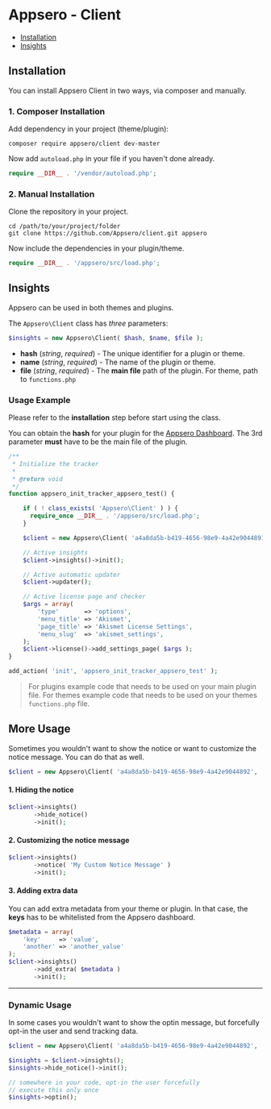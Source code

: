 # Appsero - Client

- [Installation](#installation)
- [Insights](#insights)


## Installation

You can install Appsero Client in two ways, via composer and manually.

### 1. Composer Installation

Add dependency in your project (theme/plugin):

```
composer require appsero/client dev-master
```

Now add `autoload.php` in your file if you haven't done already.

```php
require __DIR__ . '/vendor/autoload.php';
```

### 2. Manual Installation

Clone the repository in your project.

```
cd /path/to/your/project/folder
git clone https://github.com/Appsero/client.git appsero
```

Now include the dependencies in your plugin/theme.

```php
require __DIR__ . '/appsero/src/load.php';
```

## Insights

Appsero can be used in both themes and plugins.

The `Appsero\Client` class has *three* parameters:

```php
$insights = new Appsero\Client( $hash, $name, $file );
```

- **hash** (*string*, *required*) - The unique identifier for a plugin or theme.
- **name** (*string*, *required*) - The name of the plugin or theme.
- **file** (*string*, *required*) - The **main file** path of the plugin. For theme, path to `functions.php`

### Usage Example

Please refer to the **installation** step before start using the class.

You can obtain the **hash** for your plugin for the [Appsero Dashboard](https://dashboard.appsero.com). The 3rd parameter **must** have to be the main file of the plugin.

```php
/**
 * Initialize the tracker
 *
 * @return void
 */
function appsero_init_tracker_appsero_test() {

    if ( ! class_exists( 'Appsero\Client' ) ) {
      require_once __DIR__ . '/appsero/src/load.php';
    }

    $client = new Appsero\Client( 'a4a8da5b-b419-4656-98e9-4a42e9044891', 'Akismet', __FILE__ );

    // Active insights
    $client->insights()->init();

    // Active automatic updater
    $client->updater();

    // Active license page and checker
    $args = array(
        'type'       => 'options',
        'menu_title' => 'Akismet',
        'page_title' => 'Akismet License Settings',
        'menu_slug'  => 'akismet_settings',
    );
    $client->license()->add_settings_page( $args );
}

add_action( 'init', 'appsero_init_tracker_appsero_test' );
```

> For plugins example code that needs to be used on your main plugin file.
> For themes example code that needs to be used on your themes `functions.php` file.

## More Usage

Sometimes you wouldn't want to show the notice or want to customize the notice message. You can do that as well.

```php
$client = new Appsero\Client( 'a4a8da5b-b419-4656-98e9-4a42e9044892', 'Twenty Twelve', __FILE__ );
```

#### 1. Hiding the notice

```php
$client->insights()
       ->hide_notice()
       ->init();
```

#### 2. Customizing the notice message

```php
$client->insights()
       ->notice( 'My Custom Notice Message' )
       ->init();
```

#### 3. Adding extra data

You can add extra metadata from your theme or plugin. In that case, the **keys** has to be whitelisted from the Appsero dashboard.

```php
$metadata = array(
    'key'     => 'value',
    'another' => 'another_value'
);
$client->insights()
       ->add_extra( $metadata )
       ->init();
```

---

### Dynamic Usage

In some cases you wouldn't want to show the optin message, but forcefully opt-in the user and send tracking data.

```php
$client = new Appsero\Client( 'a4a8da5b-b419-4656-98e9-4a42e9044892', 'Twenty Twelve', __FILE__ );

$insights = $client->insights();
$insights->hide_notice()->init();

// somewhere in your code, opt-in the user forcefully
// execute this only once
$insights->optin();
```
